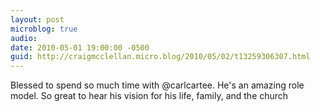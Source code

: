 ```yaml
---
layout: post
microblog: true
audio: 
date: 2010-05-01 19:00:00 -0500
guid: http://craigmcclellan.micro.blog/2010/05/02/t13259306307.html
---
```

Blessed to spend so much time with @carlcartee. He's an amazing role model. So great to hear his vision for his life, family, and the church
